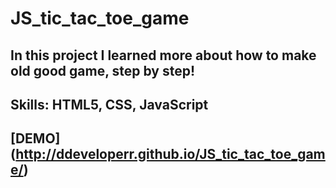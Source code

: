 # JS_tic_tac_toe_game

## In this project I learned more about how to make old good game, step by step!
## Skills: HTML5, CSS, JavaScript

## [DEMO] (http://ddeveloperr.github.io/JS_tic_tac_toe_game/)
